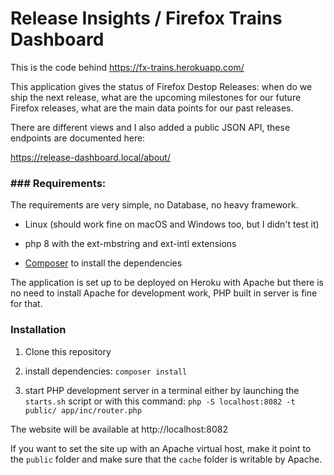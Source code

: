 # Release Insights / Firefox Trains Dashboard

This is the code behind https://fx-trains.herokuapp.com/

This application gives the status of Firefox Destop Releases: when do we ship the next release, what are the upcoming milestones for our future Firefox releases, what are the main data points for our past releases.

There are different views and I also added a public JSON API, these endpoints are documented here:

https://release-dashboard.local/about/

### ### Requirements:

The requirements are very simple, no Database, no heavy framework.

- Linux (should work fine on macOS and Windows too, but I didn't test it)

- php 8 with the ext-mbstring and ext-intl extensions

- [Composer](https://getcomposer.org/) to install the dependencies


The application is set up to be deployed on Heroku with Apache but there is no need to install Apache for development work, PHP built in server is fine for that.

### Installation

1. Clone this repository

2. install dependencies: `composer install`

3. start PHP development server in a terminal either by launching the `starts.sh` script or with this command:
  `php -S localhost:8082 -t public/ app/inc/router.php`


The website will be available at http://localhost:8082

If you want to set the site up with an Apache virtual host, make it point to the `public` folder and make sure that the `cache` folder is writable by Apache.
